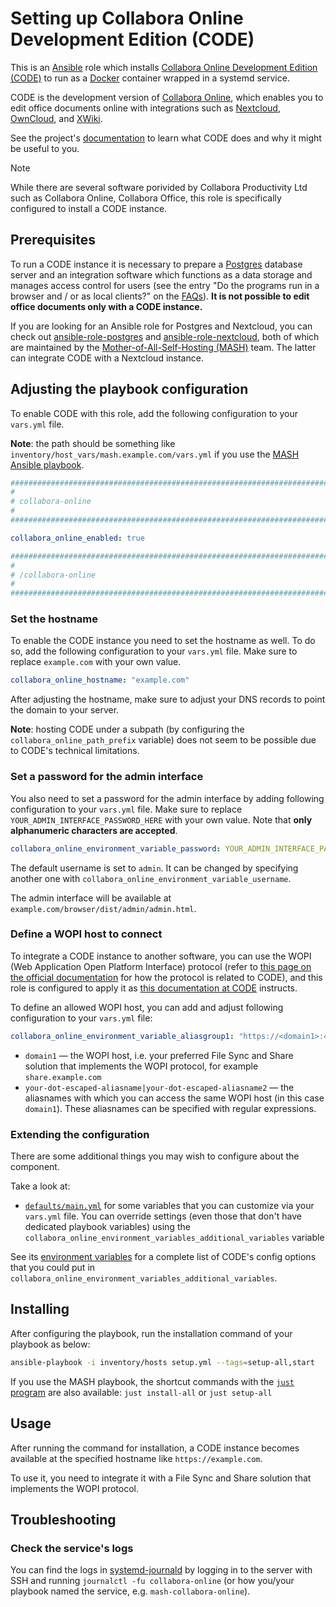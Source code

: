 <!--
SPDX-FileCopyrightText: 2020 - 2024 MDAD project contributors
SPDX-FileCopyrightText: 2020 - 2024 Slavi Pantaleev
SPDX-FileCopyrightText: 2020 Aaron Raimist
SPDX-FileCopyrightText: 2020 Chris van Dijk
SPDX-FileCopyrightText: 2020 Dominik Zajac
SPDX-FileCopyrightText: 2020 Mickaël Cornière
SPDX-FileCopyrightText: 2022 François Darveau
SPDX-FileCopyrightText: 2022 Julian Foad
SPDX-FileCopyrightText: 2022 Warren Bailey
SPDX-FileCopyrightText: 2023 Antonis Christofides
SPDX-FileCopyrightText: 2023 Felix Stupp
SPDX-FileCopyrightText: 2023 Pierre 'McFly' Marty
SPDX-FileCopyrightText: 2024 - 2025 Suguru Hirahara

SPDX-License-Identifier: AGPL-3.0-or-later
-->

# Setting up Collabora Online Development Edition (CODE)

This is an [Ansible](https://www.ansible.com/) role which installs [Collabora Online Development Edition (CODE)](https://www.collaboraonline.com/code/) to run as a [Docker](https://www.docker.com/) container wrapped in a systemd service.

CODE is the development version of [Collabora Online](https://www.collaboraonline.com/), which enables you to edit office documents online with integrations such as [Nextcloud](https://nextcloud.com/office/), [OwnCloud](https://owncloud.com/), and [XWiki](https://xwiki.com/en/Blog/Collabora-Connector-Application/).

See the project's [documentation](https://www.collaboraonline.com/code/) to learn what CODE does and why it might be useful to you.

>[!NOTE]
> While there are several software porivided by Collabora Productivity Ltd such as Collabora Online, Collabora Office, this role is specifically configured to install a CODE instance.

## Prerequisites

To run a CODE instance it is necessary to prepare a [Postgres](https://www.postgresql.org) database server and an integration software which functions as a data storage and manages access control for users (see the entry "Do the programs run in a browser and / or as local clients?" on the [FAQs](https://www.collaboraonline.com/faqs/)). **It is not possible to edit office documents only with a CODE instance.**

If you are looking for an Ansible role for Postgres and Nextcloud, you can check out [ansible-role-postgres](https://github.com/mother-of-all-self-hosting/ansible-role-postgres) and [ansible-role-nextcloud](https://github.com/mother-of-all-self-hosting/ansible-role-nextcloud), both of which are maintained by the [Mother-of-All-Self-Hosting (MASH)](https://github.com/mother-of-all-self-hosting) team. The latter can integrate CODE with a Nextcloud instance.

## Adjusting the playbook configuration

To enable CODE with this role, add the following configuration to your `vars.yml` file.

**Note**: the path should be something like `inventory/host_vars/mash.example.com/vars.yml` if you use the [MASH Ansible playbook](https://github.com/mother-of-all-self-hosting/mash-playbook).

```yaml
########################################################################
#                                                                      #
# collabora-online                                                     #
#                                                                      #
########################################################################

collabora_online_enabled: true

########################################################################
#                                                                      #
# /collabora-online                                                    #
#                                                                      #
########################################################################
```

### Set the hostname

To enable the CODE instance you need to set the hostname as well. To do so, add the following configuration to your `vars.yml` file. Make sure to replace `example.com` with your own value.

```yaml
collabora_online_hostname: "example.com"
```

After adjusting the hostname, make sure to adjust your DNS records to point the domain to your server.

**Note**: hosting CODE under a subpath (by configuring the `collabora_online_path_prefix` variable) does not seem to be possible due to CODE's technical limitations.

### Set a password for the admin interface

You also need to set a password for the admin interface by adding following configuration to your `vars.yml` file. Make sure to replace `YOUR_ADMIN_INTERFACE_PASSWORD_HERE` with your own value. Note that **only alphanumeric characters are accepted**.

```yaml
collabora_online_environment_variable_password: YOUR_ADMIN_INTERFACE_PASSWORD_HERE
```

The default username is set to `admin`. It can be changed by specifying another one with `collabora_online_environment_variable_username`.

The admin interface will be available at `example.com/browser/dist/admin/admin.html`.

### Define a WOPI host to connect

To integrate a CODE instance to another software, you can use the WOPI (Web Application Open Platform Interface) protocol (refer to [this page on the official documentation](https://sdk.collaboraonline.com/docs/introduction.html?highlight=wopi) for how the protocol is related to CODE), and this role is configured to apply it as [this documentation at CODE](https://sdk.collaboraonline.com/docs/installation/CODE_Docker_image.html#how-to-configure-docker-image) instructs.

To define an allowed WOPI host, you can add and adjust following configuration to your `vars.yml` file:

```yaml
collabora_online_environment_variable_aliasgroup1: "https://<domain1>:443,https://<your-dot-escaped-aliasname1>|<your-dot-escaped-aliasname2>:443"
```

- `domain1` — the WOPI host, i.e. your preferred File Sync and Share solution that implements the WOPI protocol, for example `share.example.com`
- `your-dot-escaped-aliasname|your-dot-escaped-aliasname2` — the aliasnames with which you can access the same WOPI host (in this case `domain1`). These aliasnames can be specified with regular expressions.

### Extending the configuration

There are some additional things you may wish to configure about the component.

Take a look at:

- [`defaults/main.yml`](../defaults/main.yml) for some variables that you can customize via your `vars.yml` file. You can override settings (even those that don't have dedicated playbook variables) using the `collabora_online_environment_variables_additional_variables` variable

See its [environment variables](https://sdk.collaboraonline.com/docs/installation/CODE_Docker_image.html#setting-the-application-configuration-dynamically-via-environment-variables) for a complete list of CODE's config options that you could put in `collabora_online_environment_variables_additional_variables`.

## Installing

After configuring the playbook, run the installation command of your playbook as below:

```sh
ansible-playbook -i inventory/hosts setup.yml --tags=setup-all,start
```

If you use the MASH playbook, the shortcut commands with the [`just` program](https://github.com/mother-of-all-self-hosting/mash-playbook/blob/main/docs/just.md) are also available: `just install-all` or `just setup-all`

## Usage

After running the command for installation, a CODE instance becomes available at the specified hostname like `https://example.com`.

To use it, you need to integrate it with a File Sync and Share solution that implements the WOPI protocol.

## Troubleshooting

### Check the service's logs

You can find the logs in [systemd-journald](https://www.freedesktop.org/software/systemd/man/systemd-journald.service.html) by logging in to the server with SSH and running `journalctl -fu collabora-online` (or how you/your playbook named the service, e.g. `mash-collabora-online`).
